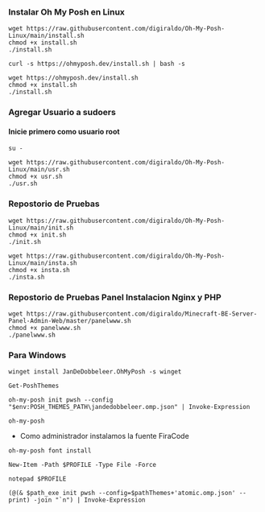 ### Instalar Oh My Posh en Linux


```
wget https://raw.githubusercontent.com/digiraldo/Oh-My-Posh-Linux/main/install.sh
chmod +x install.sh
./install.sh
```
```
curl -s https://ohmyposh.dev/install.sh | bash -s
```
```
wget https://ohmyposh.dev/install.sh
chmod +x install.sh
./install.sh
```

### Agregar Usuario a sudoers
#### Inicie primero como usuario root
```
su -
```
```
wget https://raw.githubusercontent.com/digiraldo/Oh-My-Posh-Linux/main/usr.sh
chmod +x usr.sh
./usr.sh
```

### Repostorio de Pruebas


```
wget https://raw.githubusercontent.com/digiraldo/Oh-My-Posh-Linux/main/init.sh
chmod +x init.sh
./init.sh
```
```
wget https://raw.githubusercontent.com/digiraldo/Oh-My-Posh-Linux/main/insta.sh
chmod +x insta.sh
./insta.sh
```

### Repostorio de Pruebas Panel Instalacion Nginx y PHP
```
wget https://raw.githubusercontent.com/digiraldo/Minecraft-BE-Server-Panel-Admin-Web/master/panelwww.sh
chmod +x panelwww.sh
./panelwww.sh
```

### Para Windows
```
winget install JanDeDobbeleer.OhMyPosh -s winget
```
```
Get-PoshThemes
```
```
oh-my-posh init pwsh --config "$env:POSH_THEMES_PATH\jandedobbeleer.omp.json" | Invoke-Expression
```
```
oh-my-posh
```
* Como administrador instalamos la fuente FiraCode
```
oh-my-posh font install
```
```
New-Item -Path $PROFILE -Type File -Force
```
```
notepad $PROFILE
```
```
(@(& $path_exe init pwsh --config=$pathThemes+'atomic.omp.json' --print) -join "`n") | Invoke-Expression
```
